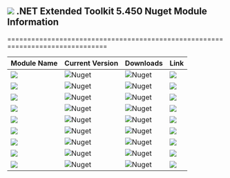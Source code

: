## <img src="https://github.com/Wagnerp/Krypton-NET-Version-Dashboard/blob/master/Assets/Icons/PNG/KR%2064%20%20x%2064%20Orange.png" /> .NET Extended Toolkit 5.450 Nuget Module Information

===============================================================================

| Module Name | Current Version | Downloads | Link |
|---|---|---|---|
| <img src="https://img.shields.io/badge/Module-Core-orange.svg" /> | ![Nuget](https://img.shields.io/nuget/v/KryptonExtendedToolkit5450CoreModule) | ![Nuget](https://img.shields.io/nuget/dt/KryptonExtendedToolkit5450CoreModule?color=brightgreen) |  <a href="https://www.nuget.org/packages/KryptonExtendedToolkit5450CoreModule/"><img src="https://img.shields.io/badge/Download-Link-9cf.svg" /></a> |
| <img src="https://img.shields.io/badge/Module-Colour Controls-orange.svg" /> | ![Nuget](https://img.shields.io/nuget/v/KryptonExtendedToolkit5450ExtendedColourControlsModule) | ![Nuget](https://img.shields.io/nuget/dt/KryptonExtendedToolkit5450ExtendedColourControlsModule?color=brightgreen) | <a href="https://www.nuget.org/packages/KryptonExtendedToolkit5450ExtendedColourControlsModule/"><img src="https://img.shields.io/badge/Download-Link-9cf.svg" /></a> |
| <img src="https://img.shields.io/badge/Module-Dialogs-orange.svg" /> | ![Nuget](https://img.shields.io/nuget/v/KryptonExtendedToolkit5450ExtendedDialogsModule) | ![Nuget](https://img.shields.io/nuget/dt/KryptonExtendedToolkit5450ExtendedDialogsModule?color=brightgreen) | <a href="https://www.nuget.org/packages/KryptonExtendedToolkit5450ExtendedDialogsModule/"><img src="https://img.shields.io/badge/Download-Link-9cf.svg" /></a> |
| <img src="https://img.shields.io/badge/Module-Menu & Toolbar Items-orange.svg" /> | ![Nuget](https://img.shields.io/nuget/v/KryptonExtendedToolkit5450ExtendedMenuAndToolbarItemsModule) | ![Nuget](https://img.shields.io/nuget/dt/KryptonExtendedToolkit5450ExtendedMenuAndToolbarItemsModule?color=brightgreen) |<a href="https://www.nuget.org/packages/KryptonExtendedToolkit5450ExtendedMenuAndToolbarItemsModule/"><img src="https://img.shields.io/badge/Download-Link-9cf.svg" /></a> |
| <img src="https://img.shields.io/badge/Module-Floating Menu & Toolbars-orange.svg" /> | ![Nuget](https://img.shields.io/nuget/v/KryptonExtendedToolkit5450FloatingMenuAndToolbarsModule) | ![Nuget](https://img.shields.io/nuget/dt/KryptonExtendedToolkit5450FloatingMenuAndToolbarsModule?color=brightgreen) | <a href="https://www.nuget.org/packages/KryptonExtendedToolkit5450FloatingMenuAndToolbarsModule/"><img src="https://img.shields.io/badge/Download-Link-9cf.svg" /></a> |
| <img src="https://img.shields.io/badge/Module-IO Components-orange.svg" /> | ![Nuget](https://img.shields.io/nuget/v/KryptonExtendedToolkit5450IOComponentsModule) | ![Nuget](https://img.shields.io/nuget/dt/KryptonExtendedToolkit5450IOComponentsModule?color=brightgreen) | <a href="https://www.nuget.org/packages/KryptonExtendedToolkit5450IOComponentsModule/"><img src="https://img.shields.io/badge/Download-Link-9cf.svg" /></a> |
| <img src="https://img.shields.io/badge/Module-Krypton Outlook Grid-orange.svg" /> | ![Nuget](https://img.shields.io/nuget/v/KryptonExtendedToolkit5450KryptonOutlookGridModule) | ![Nuget](https://img.shields.io/nuget/dt/KryptonExtendedToolkit5450KryptonOutlookGridModule?color=brightgreen) | <a href="https://www.nuget.org/packages/KryptonExtendedToolkit5450KryptonOutlookGridModule/"><img src="https://img.shields.io/badge/Download-Link-9cf.svg" /></a> |
| <img src="https://img.shields.io/badge/Module-Navi Suite-orange.svg" /> | ![Nuget](https://img.shields.io/nuget/v/KryptonExtendedToolkit5450NaviSuiteModule) | ![Nuget](https://img.shields.io/nuget/dt/KryptonExtendedToolkit5450NaviSuiteModule?color=brightgreen) | <a href="https://www.nuget.org/packages/KryptonExtendedToolkit5450NaviSuiteModule/"><img src="https://img.shields.io/badge/Download-Link-9cf.svg" /></a> |
| <img src="https://img.shields.io/badge/Module-Task Dialogs-orange.svg" /> | ![Nuget](https://img.shields.io/nuget/v/KryptonExtendedToolkit5450TaskDialogsModule) | ![Nuget](https://img.shields.io/nuget/dt/KryptonExtendedToolkit5450TaskDialogsModule?color=brightgreen) | <a href="https://www.nuget.org/packages/KryptonExtendedToolkit5450TaskDialogsModule/"><img src="https://img.shields.io/badge/Download-Link-9cf.svg" /></a> |